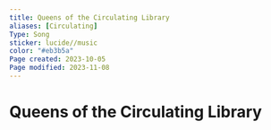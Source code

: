 ```yaml
---
title: Queens of the Circulating Library
aliases: [Circulating]
Type: Song
sticker: lucide//music
color: "#eb3b5a"
Page created: 2023-10-05
Page modified: 2023-11-08
---
```


# Queens of the Circulating Library

